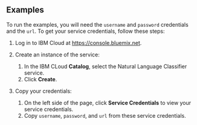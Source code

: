 ## Examples
To run the examples, you will need the `username` and `password` credentials and the `url`. To get your service credentials, follow these steps:
 1. Log in to IBM Cloud at https://console.bluemix.net.

 1. Create an instance of the service:
     1. In the IBM CLoud **Catalog**, select the Natural Language Classifier service.
     1. Click **Create**.

 1. Copy your credentials:
     1. On the left side of the page, click **Service Credentials** to view your service credentials.
     1. Copy `username`, `password`, and `url` from these service credentials.
